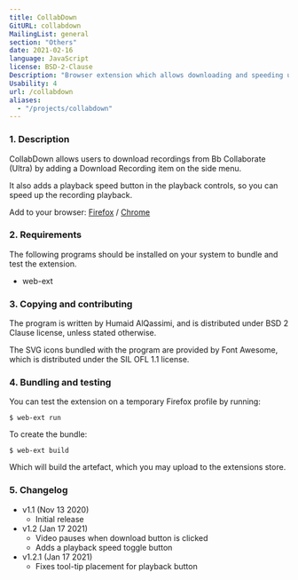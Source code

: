```yaml
---
title: CollabDown
GitURL: collabdown
MailingList: general
section: "Others"
date: 2021-02-16
language: JavaScript
license: BSD-2-Clause
Description: "Browser extension which allows downloading and speeding up Bb Collaborate recordings."
Usability: 4
url: /collabdown
aliases:
  - "/projects/collabdown"
---
```


### 1. Description

CollabDown allows users to download recordings from Bb Collaborate (Ultra) by
adding a Download Recording item on the side menu.

It also adds a playback speed button in the playback controls, so you can speed
up the recording playback.

Add to your browser:
[Firefox](https://addons.mozilla.org/en-US/firefox/addon/collabdown/) / 
[Chrome](https://chrome.google.com/webstore/detail/collabdown/ffgphkdmeoodlppmdmlonohncngfgnnk)

### 2. Requirements

The following programs should be installed on your system to bundle and test
the extension.

- web-ext

### 3. Copying and contributing

The program is written by Humaid AlQassimi, and is distributed under BSD 2
Clause license, unless stated otherwise.

The SVG icons bundled with the program are provided by Font Awesome, which is
distributed under the SIL OFL 1.1 license.

### 4. Bundling and testing

You can test the extension on a temporary Firefox profile by running:

```
$ web-ext run
```

To create the bundle:

```
$ web-ext build
```

Which will build the artefact, which you may upload to the extensions store.

### 5. Changelog

- v1.1 (Nov 13 2020)
	- Initial release
- v1.2 (Jan 17 2021)
	- Video pauses when download button is clicked
	- Adds a playback speed toggle button
- v1.2.1 (Jan 17 2021)
	- Fixes tool-tip placement for playback button
